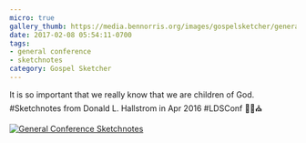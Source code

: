 ```yaml
---
micro: true
gallery_thumb: https://media.bennorris.org/images/gospelsketcher/general-conference/apr-2016/apr-16-1-hallstrom.jpg
date: 2017-02-08 05:54:11-0700
tags:
- general conference
- sketchnotes
category: Gospel Sketcher
---
```


It is so important that we really know that we are children of God. #Sketchnotes from Donald L. Hallstrom in Apr 2016 #LDSConf ✍🏼⛪️

[![General Conference Sketchnotes](https://media.bennorris.org/images/gospelsketcher/general-conference/apr-2016/apr-16-1-hallstrom.jpg)](https://media.bennorris.org/images/gospelsketcher/general-conference/apr-2016/apr-16-1-hallstrom.jpg)
